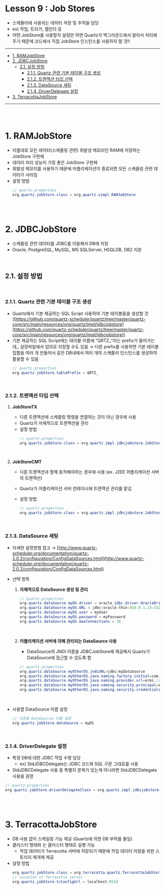# Lesson 9 : Job Stores

- 스케줄러에 사용되는 데이터 저장 및 추적을 담당
- ex) 작업, 트리거, 캘린더 등
- 어떤 JobStore를 사용할지 설정만 하면 Quartz가 백그라운드에서 알아서 처리해주기 때문에 코드에서 직접 JobStore 인스턴스를 사용하지 말 것!!

---

- [1. RAMJobStore](#1-ramjobstore)
- [2. JDBCJobStore](#2-jdbcjobstore)
  - [2.1. 설정 방법](#21-설정-방법)
    - [2.1.1. Quartz 관련 기본 테이블 구조 생성](#211-quartz-관련-기본-테이블-구조-생성)
    - [2.1.2. 트랜잭션 타입 선택](#212-트랜잭션-타입-선택)
    - [2.1.3. DataSource 세팅](#213-datasource-세팅)
    - [2.1.4. DriverDelegate 설정](#214-driverdelegate-설정)
- [3. TerracottaJobStore](#3-terracottajobstore)

---

<br><br>

# 1. RAMJobStore

- 이름대로 모든 데이터(스케줄링 관련) 휘발성 메모리인 RAM에 저장하는 JobStore 구현체
- 데이터 처리 성능이 가장 좋은 JobStore 구현체
- 휘발성 메모리를 사용하기 때문에 어플리케이션이 종료되면 모든 스케줄링 관련 데이터가 사라짐
- 설정 방법
  ```java
  // quartz.properties
  org.quartz.jobStore.class = org.quartz.simpl.RAMJobStore
  ```

<br><br>

# 2. JDBCJobStore

- 스케줄링 관련 데이터를 JDBC를 이용해서 DB에 저장
- Oracle, PostgreSQL, MySQL, MS SQLServer, HSQLDB, DB2 지원

<br>

## 2.1. 설정 방법

<br>

### 2.1.1. Quartz 관련 기본 테이블 구조 생성

- Quartz에서 기본 제공하는 SQL Script 사용하여 기본 테이블들을 생성할 것 ([https://github.com/quartz-scheduler/quartz/tree/master/quartz-core/src/main/resources/org/quartz/impl/jdbcjobstore](https://github.com/quartz-scheduler/quartz/tree/master/quartz-core/src/main/resources/org/quartz/impl/jdbcjobstore))
- 기본 제공하는 SQL Script에는 테이블 이름에 "QRTZ\_"라는 prefix가 들어가는데,, 설정파일에서 임의로 지정할 수도 있음
  → 다른 prefix를 사용하면 기본 테이블 집합을 여러 개 만들어서 같은 DB내에서 여러 개의 스케줄러 인스턴스를 생성하여 활용할 수 있음
  ```java
  // quartz.properties
  org.quartz.jobStore.tablePrefix = QRTZ_
  ```

<br>

### 2.1.2. 트랜잭션 타입 선택

1. **JobStoreTX**

   - 다른 트랜잭션에 스케줄링 명령을 연결하는 것이 아닌 경우에 사용
   - Quartz가 자체적으로 트랜잭션을 관리
   - 설정 방법
     ```java
     // quartz.properties
     org.quartz.jobStore.class = org.quartz.impl.jdbcjobstore.JobStoreTX
     ```

   <br>

2. **JobStoreCMT**

   - 다른 트랜잭션과 함께 동작해야하는 경우에 사용 (ex. J2EE 어플리케이션 서버의 트랜잭션)
   - Quartz가 어플리케이션 서버 컨테이너에 트랜잭션 관리를 맡김
   - 설정 방법

     ```java
     // quartz.properties
     org.quartz.jobStore.class = org.quartz.impl.jdbcjobstore.JobStoreCMT
     ```

     <br>

### 2.1.3. DataSource 세팅

- 자세한 설정방법 참고 → [http://www.quartz-scheduler.org/documentation/quartz-2.0.2/configuration/ConfigDataSources.html](http://www.quartz-scheduler.org/documentation/quartz-2.0.2/configuration/ConfigDataSources.html)

- 선택 항목

  1. **자체적으로 DataSource 생성 및 관리**

     ```java
     // quartz.properties
     org.quartz.dataSource.myDS.driver = oracle.jdbc.driver.OracleDriver
     org.quartz.dataSource.myDS.URL = jdbc:oracle:thin:@10.0.1.23:1521:demodb
     org.quartz.dataSource.myDS.user = myUser
     org.quartz.dataSource.myDS.password = myPassword
     org.quartz.dataSource.myDS.maxConnections = 30
     ```

  <br>

  2. **어플리케이션 서버에 의해 관리되는 DataSource 사용**

     - DataSource의 JNDI 이름을 JDBCJobStore에 제공해서 Quartz가 DataSource에 접근할 수 있도록 함

     ```java
     // quartz.properties
     org.quartz.dataSource.myOtherDS.jndiURL=jdbc/myDataSource
     org.quartz.dataSource.myOtherDS.java.naming.factory.initial=com.evermind.server.rmi.RMIInitialContextFactory
     org.quartz.dataSource.myOtherDS.java.naming.provider.url=ormi://localhost
     org.quartz.dataSource.myOtherDS.java.naming.security.principal=admin
     org.quartz.dataSource.myOtherDS.java.naming.security.credentials=123
     ```

<br>

- 사용할 DataSource 이름 설정
  ```java
  // 사용할 DataSource 이름 설정
  org.quartz.jobStore.dataSource = myDS
  ```

<br>

### 2.1.4. DriverDelegate 설정

- 특정 DB에 대한 JDBC 작업 수행 담당
  - ex) StdJDBCDelegate는 JDBC 코드와 SQL 구문 그대로를 사용
- StdJDBCDelegate 사용 중 특별히 문제가 있는게 아니라면 StdJDBCDelegate 사용을 권장

```java
// quartz.properties
org.quartz.jobStore.driverDelegateClass = org.quartz.impl.jdbcjobstore.StdJDBCDelegate
```

<br><br>

# 3. TerracottaJobStore

- DB 사용 없이 스케일링 기능 제공 (Quartz에 의한 DB 부하를 줄임)
- 클러스터 형태와 논 클러스터 형태로 실행 가능
  - 작업 데이터가 Terracotta 서버에 저장되기 때문에 작업 데이터 저장을 위한 스토리지 매개체 제공
- 설정 방법
  ```java
  org.quartz.jobStore.class = org.terracotta.quartz.TerracottaJobStore
  // location of Terracotta server
  org.quartz.jobStore.tcConfigUrl = localhost:9510
  ```
